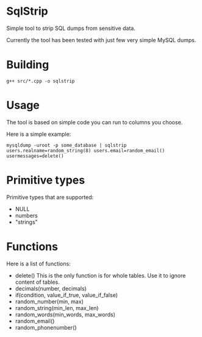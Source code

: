 SqlStrip
========

Simple tool to strip SQL dumps from sensitive data.

Currently the tool has been tested with just few very simple MySQL dumps.


Building
========

```g++ src/*.cpp -o sqlstrip```


Usage
=====

The tool is based on simple code you can run to columns you choose.

Here is a simple example:

```mysqldump -uroot -p some_database | sqlstrip users.realname=random_string(8) users.email=random_email() usermessages=delete()```


Primitive types
===============

Primitive types that are supported:

- NULL
- numbers
- "strings"


Functions
=========

Here is a list of functions:

- delete() This is the only function is for whole tables. Use it to ignore content of tables.
- decimals(number, decimals)
- if(condition, value_if_true, value_if_false)
- random_number(min, max)
- random_string(min_len, max_len)
- random_words(min_words, max_words)
- random_email()
- random_phonenumber()
